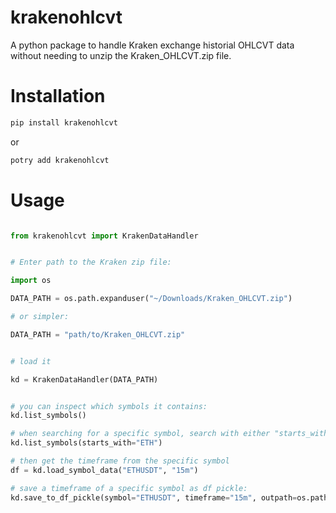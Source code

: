 # krakenohlcvt

A python package to handle Kraken exchange historial OHLCVT data without needing to unzip the Kraken_OHLCVT.zip file.

# Installation

```bash
pip install krakenohlcvt
```

or

```bash
potry add krakenohlcvt
```

# Usage

```python

from krakenohlcvt import KrakenDataHandler


# Enter path to the Kraken zip file:

import os

DATA_PATH = os.path.expanduser("~/Downloads/Kraken_OHLCVT.zip")

# or simpler:

DATA_PATH = "path/to/Kraken_OHLCVT.zip"


# load it

kd = KrakenDataHandler(DATA_PATH)


# you can inspect which symbols it contains:
kd.list_symbols()

# when searching for a specific symbol, search with either "starts_with=" or "contains="
kd.list_symbols(starts_with="ETH")

# then get the timeframe from the specific symbol
df = kd.load_symbol_data("ETHUSDT", "15m")

# save a timeframe of a specific symbol as df pickle:
kd.save_to_df_pickle(symbol="ETHUSDT", timeframe="15m", outpath=os.path.expanduser("~/projects/python/LotusBot/src/backtester/ETHUSDT_15m.csv"), dropna_rows=True)


```

